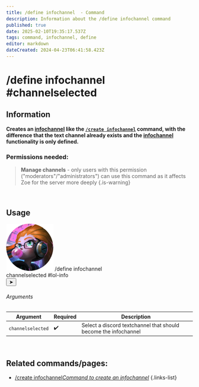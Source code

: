 ```yaml
---
title: /define infochannel  - Command
description: Information about the /define infochannel command
published: true
date: 2025-02-10T19:35:17.537Z
tags: command, infochannel, define
editor: markdown
dateCreated: 2024-04-23T06:41:58.423Z
---
```


# /define infochannel #channelselected
## Information
**Creates an [infochannel](/en/features/infochannel) like the [`/create infochannel`](/en/commands/infochannel/create) command, with the difference that the text channel already exists and the [infochannel](/en/features/infochannel) functionality is only defined.**
<br>

### Permissions needed:
>**Manage channels** - only users with this permission ("moderators"/"administrators") can use this command as it affects Zoe for the server more deeply {.is-warning}

<br>

## Usage
<div class="discord-preview">
    <div class="dcp-chatbar">
        <img src="/zoe_logo.png" class="dcp-avatar">
        <span class="dcp-command">/define infochannel</span>
        <div class="dcp-args">
            <div class="dcp-arg">
                <span class="dcp-arg-label">channelselected</span>
                <span class="dcp-arg-value">
                	<span class="dcp-mention">#lol-info</span>
              </span>
            </div>
        </div>
        <button class="dcp-send-btn">&#10148;</button> 
    </div>
</div>

###### Arguments
| Argument | Required | Description |
|----------|----------|-------------|
| `channelselected` | :heavy_check_mark: | Select a discord textchannel that should become the infochannel |
<br>
 
 
## Related commands/pages:
- [/create infochannel*Command to create an infochannel*](/en/commands/infochannel/create)
{.links-list}